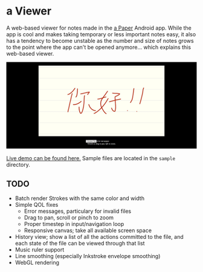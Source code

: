 # a Viewer

A web-based viewer for notes made in the [a Paper](https://play.google.com/store/apps/details?id=jp.gr.java_conf.pepperretas.apaper&hl=en) Android app. While the app is cool and makes taking temporary or less important notes easy, it also has a tendency to become unstable as the number and size of notes grows to the point where the app can't be opened anymore... which explains this web-based viewer.

![Sample Image](docs/sample.jpg)

[Live demo can be found here.](https://lenzrivera.github.io/a-viewer) Sample files are located in the `sample` directory.

## TODO

- Batch render Strokes with the same color and width
- Simple QOL fixes
  - Error messages, particulary for invalid files
  - Drag to pan, scroll or pinch to zoom
  - Proper timestep in input/navigation loop
  - Responsive canvas; take all available screen space
- History view; show a list of all the actions committed to the file, and each state of the file can be viewed through that list 
- Music ruler support
- Line smoothing (especially Inkstroke envelope smoothing)
- WebGL rendering